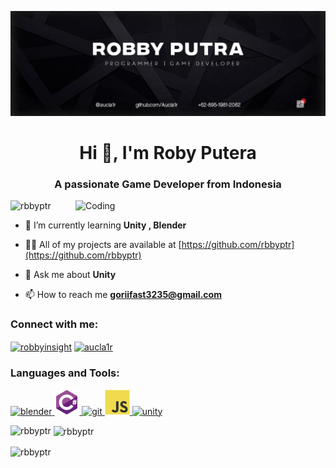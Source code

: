 ![MasterHead](./bannertitle.jpg)
<h1 align="center">Hi 👋, I'm Roby Putera</h1>
<h3 align="center">A passionate Game Developer from Indonesia</h3>

<img class="pin" align="right" alt="Coding" width="400" src="https://i.pinimg.com/originals/e4/26/70/e426702edf874b181aced1e2fa5c6cde.gif">

<p align="left"> <img src="https://komarev.com/ghpvc/?username=rbbyptr&label=Profile%20views&color=0e75b6&style=plastic" alt="rbbyptr" /> </p>

- 🌱 I’m currently learning **Unity , Blender**

- 👨‍💻 All of my projects are available at [https://github.com/rbbyptr](https://github.com/rbbyptr)

- 💬 Ask me about **Unity**

- 📫 How to reach me **goriifast3235@gmail.com**

<h3 align="left">Connect with me:</h3>
<p align="left">
<a href="https://linkedin.com/in/robbyinsight" target="blank"><img align="center" src="https://raw.githubusercontent.com/rahuldkjain/github-profile-readme-generator/master/src/images/icons/Social/linked-in-alt.svg" alt="robbyinsight" height="30" width="40" /></a>
<a href="https://instagram.com/aucla1r" target="blank"><img align="center" src="https://raw.githubusercontent.com/rahuldkjain/github-profile-readme-generator/master/src/images/icons/Social/instagram.svg" alt="aucla1r" height="30" width="40" /></a>
</p>

<h3 align="left">Languages and Tools:</h3>
<p align="left"> <a href="https://www.blender.org/" target="_blank" rel="noreferrer"> <img src="https://download.blender.org/branding/community/blender_community_badge_white.svg" alt="blender" width="40" height="40"/> </a> <a href="https://www.w3schools.com/cs/" target="_blank" rel="noreferrer"> <img src="https://raw.githubusercontent.com/devicons/devicon/master/icons/csharp/csharp-original.svg" alt="csharp" width="40" height="40"/> </a> <a href="https://git-scm.com/" target="_blank" rel="noreferrer"> <img src="https://www.vectorlogo.zone/logos/git-scm/git-scm-icon.svg" alt="git" width="40" height="40"/> </a> <a href="https://developer.mozilla.org/en-US/docs/Web/JavaScript" target="_blank" rel="noreferrer"> <img src="https://raw.githubusercontent.com/devicons/devicon/master/icons/javascript/javascript-original.svg" alt="javascript" width="40" height="40"/> </a> <a href="https://unity.com/" target="_blank" rel="noreferrer"> <img src="https://www.vectorlogo.zone/logos/unity3d/unity3d-icon.svg" alt="unity" width="40" height="40"/> </a> </p>

<p><img align="left" src="https://github-readme-stats.vercel.app/api/top-langs?username=rbbyptr&show_icons=true&theme=dark&locale=en&layout=compact" alt="rbbyptr" /></p>

<p>&nbsp;<img align="center" src="https://github-readme-stats.vercel.app/api?username=rbbyptr&show_icons=true&theme=dark&locale=en" alt="rbbyptr" /></p>

<p><img align="center" src="https://github-readme-streak-stats.herokuapp.com/?user=rbbyptr&theme=dark" alt="rbbyptr" /></p>
